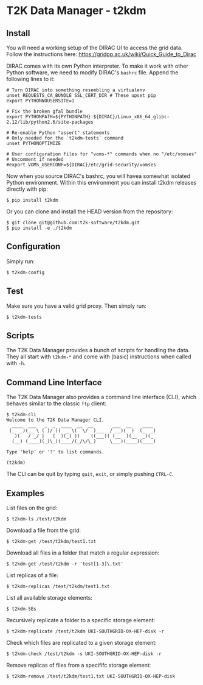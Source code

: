 T2K Data Manager - t2kdm
========================

Install
-------

You will need a working setup of the DIRAC UI to access the grid data.
Follow the instructions here: https://gridpp.ac.uk/wiki/Quick_Guide_to_Dirac

DIRAC comes with its own Python interpreter. To make it work with other Python
software, we need to modify DIRAC's `bashrc` file. Append the following lines
to it:

    # Turn DIRAC into something resembling a virtualenv
    unset REQUESTS_CA_BUNDLE SSL_CERT_DIR # These upset pip
    export PYTHONNOUSERSITE=1

    # Fix the broken gfal bundle
    export PYTHONPATH=${PYTHONPATH}:${DIRAC}/Linux_x86_64_glibc-2.12/lib/python2.6/site-packages

    # Re-enable Python "assert" statements
    # Only needed for the `t2kdm-tests` command
    unset PYTHONOPTIMIZE
    
    # User configuration files for "voms-*" commands when no "/etc/vomses"
    # Uncomment if needed
    #export VOMS_USERCONF=${DIRAC}/etc/grid-security/vomses

Now when you source DIRAC's bashrc, you will havea somewhat isolated Python
environment. Within this environment you can install t2kdm releases directly
with pip:

    $ pip install t2kdm

Or you can clone and install the HEAD version from the repository:

    $ git clone git@github.com:t2k-software/t2kdm.git
    $ pip install -e ./t2kdm

Configuration
-------------

Simply run:

    $ t2kdm-config

Test
----

Make sure you have a valid grid proxy.
Then simply run:

    $ t2kdm-tests

Scripts
-------

The T2K Data Manager provides a bunch of scripts for handling the data.
They all start with `t2kdm-*` and come with (basic) instructions when called with `-h`.

Command Line Interface
----------------------

The T2K Data Manager also provides a command line interface (CLI),
which behaves similar to the classic `ftp` client:

    $ t2kdm-cli
    Welcome to the T2K Data Manager CLI.
      ____  ___   _  _  ____  __  __       ___  __    ____
     (_  _)(__ \ ( )/ )(  _ \(  \/  )___  / __)(  )  (_  _)
       )(   / _/ |   (  )(_) ))    ((___)( (__  )(__  _)(_
      (__) (____)(_)\_)(____/(_/\/\_)     \___)(____)(____)

    Type 'help' or '?' to list commands.

    (t2kdm)

The CLI can be quit by typing `quit`, `exit`, or simply pushing `CTRL-C`.

Examples
--------

List files on the grid:

    $ t2kdm-ls /test/t2kdm

Download a file from the grid:

    $ t2kdm-get /test/t2kdm/test1.txt

Download all files in a folder that match a regular expression:

    $ t2kdm-get /test/t2kdm -r 'test[1-3]\.txt'

List replicas of a file:

    $ t2kdm-replicas /test/t2kdm/test1.txt

List all available storage elements:

    $ t2kdm-SEs

Recursively replicate a folder to a specific storage element:

    $ t2kdm-replicate /test/t2kdm UKI-SOUTHGRID-OX-HEP-disk -r

Check which files are replicated to a given storage element:

    $ t2kdm-check /test/t2kdm -s UKI-SOUTHGRID-OX-HEP-disk -r

Remove replicas of files from a specififc storage element:

    $ t2kdm-remove /test/t2kdm/test1.txt UKI-SOUTHGRID-OX-HEP-disk
